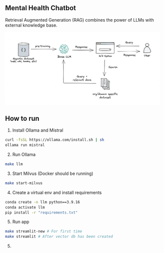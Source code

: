 ## Mental Health Chatbot

Retrieval Augmented Generation (RAG) combines the power of LLMs with external knowledge base. 

![RAG](images/rag.png)

## How to run

1. Install Ollama and Mistral
```bash
curl -fsSL https://ollama.com/install.sh | sh
ollama run mistral
```

2. Run Ollama
```bash
make llm
```

3. Start Milvus (Docker should be running)
```bash
make start-milvus
```

4. Create a virtual env and install requirements
```bash
conda create -n llm python==3.9.16
conda activate llm
pip install -r "requirements.txt"
```

5. Run app
```bash
make streamlit-new # For first time
make streamlit # After vector db has been created
```

5.